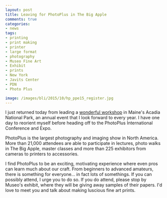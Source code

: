 ```yaml
---
layout: post
title: Leaving for PhotoPlus in The Big Apple
comments: true
categories:
- news
tags:
- printing
- print making
- printer
- large format
- photography
- Museo Fine Art
- Exhibit
- prints
- New York
- Javits Center
- PDN
- Photo Plus

image: /images/bli/2015/10/hp_ppe15_register.jpg
---
```


I just returned today from leading a [wonderful workshop](http://www.lesterpickerphoto.com/workshops/upcoming-workshops.html) in Maine's Acadia National Park, an annual event that I look forward to every year. I have one day to reorient myself before heading off to the PhotoPlus International Conference and Expo.

<!--more-->

PhotoPlus is the largest photography and imaging show in North America. More than 21,000 attendees are able to participate in lectures, photo walks in The Big Apple, master classes and more than 225 exhibitors from cameras to printers to accessories. 

I find PhotoPlus to be an exciting, motivating experience where even pros can learn much about our craft. From beginners to advanced amateurs, there is something for everyone... in fact lots of somethings. If you can possibly attend, I urge you to do so. If you do attend, please stop by Museo's exhibit, where they will be giving away samples of their papers. I'd love to meet you and talk about making luscious fine art prints. 